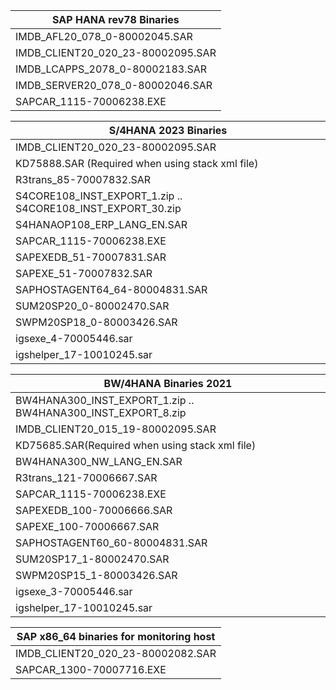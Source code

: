 | SAP HANA rev78 Binaries           |
|-----------------------------------|
| IMDB_AFL20_078_0-80002045.SAR     |
| IMDB_CLIENT20_020_23-80002095.SAR |
| IMDB_LCAPPS_2078_0-80002183.SAR   |
| IMDB_SERVER20_078_0-80002046.SAR  |
| SAPCAR_1115-70006238.EXE          |


| S/4HANA 2023 Binaries                                       |
|-------------------------------------------------------------|
| IMDB_CLIENT20_020_23-80002095.SAR                           |
| KD75888.SAR (Required when using stack xml file)            |
| R3trans_85-70007832.SAR                                     |
| S4CORE108_INST_EXPORT_1.zip .. S4CORE108_INST_EXPORT_30.zip |
| S4HANAOP108_ERP_LANG_EN.SAR                                 |
| SAPCAR_1115-70006238.EXE                                    |
| SAPEXEDB_51-70007831.SAR                                    |
| SAPEXE_51-70007832.SAR                                      |
| SAPHOSTAGENT64_64-80004831.SAR                              |
| SUM20SP20_0-80002470.SAR                                    |
| SWPM20SP18_0-80003426.SAR                                   |
| igsexe_4-70005446.sar                                       |
| igshelper_17-10010245.sar                                   |


| BW/4HANA Binaries 2021                                       |
|--------------------------------------------------------------|
| BW4HANA300_INST_EXPORT_1.zip .. BW4HANA300_INST_EXPORT_8.zip |
| IMDB_CLIENT20_015_19-80002095.SAR                            |
| KD75685.SAR(Required when using stack xml file)              |
| BW4HANA300_NW_LANG_EN.SAR                                    |
| R3trans_121-70006667.SAR                                     |
| SAPCAR_1115-70006238.EXE                                     |
| SAPEXEDB_100-70006666.SAR                                    |
| SAPEXE_100-70006667.SAR                                      |
| SAPHOSTAGENT60_60-80004831.SAR                               |
| SUM20SP17_1-80002470.SAR                                     |
| SWPM20SP15_1-80003426.SAR                                    |
| igsexe_3-70005446.sar                                        |
| igshelper_17-10010245.sar                                    |


| SAP x86_64 binaries for monitoring host|
|-----------------------------------|
| IMDB_CLIENT20_020_23-80002082.SAR |
| SAPCAR_1300-70007716.EXE          |
